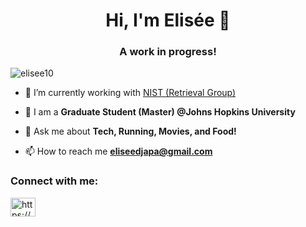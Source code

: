 <h1 align="center">Hi, I'm Elisée 👋</h1>
<h3 align="center">A work in progress!</h3>

<p align="left"> <img src="https://komarev.com/ghpvc/?username=elisee10&label=Profile%20views&color=0e75b6&style=flat" alt="elisee10" /> </p>

- 🔭 I’m currently working with [NIST (Retrieval Group)](https://www.nist.gov/itl/iad/retrieval-group)

- 🌱 I am a **Graduate Student (Master) @Johns Hopkins University**

- 💬 Ask me about **Tech, Running, Movies, and Food!**

- 📫 How to reach me **eliseedjapa@gmail.com**

<h3 align="left">Connect with me:</h3>
<p align="left">
<a href="https://www.linkedin.com/in/elisée-djapa" target="blank"><img align="center" src="https://raw.githubusercontent.com/rahuldkjain/github-profile-readme-generator/master/src/images/icons/Social/linked-in-alt.svg" alt="https://www.linkedin.com/in/elisée-djapa" height="30" width="40" /></a>
</p>
